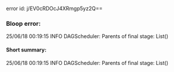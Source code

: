 error id: j/EV0cRDOcJ4XRmgp5yz2Q==
### Bloop error:

25/06/18 00:19:15 INFO DAGScheduler: Parents of final stage: List()
#### Short summary: 

25/06/18 00:19:15 INFO DAGScheduler: Parents of final stage: List()